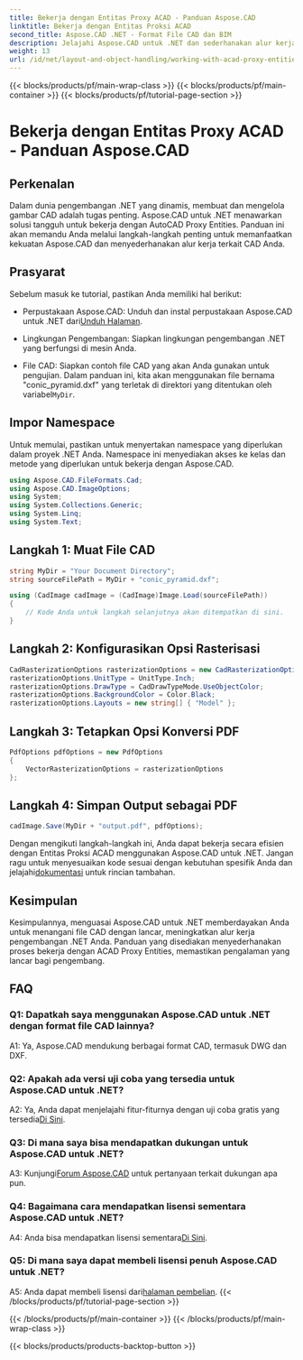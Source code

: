 ```yaml
---
title: Bekerja dengan Entitas Proxy ACAD - Panduan Aspose.CAD
linktitle: Bekerja dengan Entitas Proksi ACAD
second_title: Aspose.CAD .NET - Format File CAD dan BIM
description: Jelajahi Aspose.CAD untuk .NET dan sederhanakan alur kerja CAD Anda. Konversi, edit, dan kelola Entitas Proxy ACAD dengan mudah.
weight: 13
url: /id/net/layout-and-object-handling/working-with-acad-proxy-entities/
---
```


{{< blocks/products/pf/main-wrap-class >}}
{{< blocks/products/pf/main-container >}}
{{< blocks/products/pf/tutorial-page-section >}}

# Bekerja dengan Entitas Proxy ACAD - Panduan Aspose.CAD

## Perkenalan

Dalam dunia pengembangan .NET yang dinamis, membuat dan mengelola gambar CAD adalah tugas penting. Aspose.CAD untuk .NET menawarkan solusi tangguh untuk bekerja dengan AutoCAD Proxy Entities. Panduan ini akan memandu Anda melalui langkah-langkah penting untuk memanfaatkan kekuatan Aspose.CAD dan menyederhanakan alur kerja terkait CAD Anda.

## Prasyarat

Sebelum masuk ke tutorial, pastikan Anda memiliki hal berikut:

-  Perpustakaan Aspose.CAD: Unduh dan instal perpustakaan Aspose.CAD untuk .NET dari[Unduh Halaman](https://releases.aspose.com/cad/net/).

- Lingkungan Pengembangan: Siapkan lingkungan pengembangan .NET yang berfungsi di mesin Anda.

-  File CAD: Siapkan contoh file CAD yang akan Anda gunakan untuk pengujian. Dalam panduan ini, kita akan menggunakan file bernama "conic_pyramid.dxf" yang terletak di direktori yang ditentukan oleh variabel`MyDir`.

## Impor Namespace

Untuk memulai, pastikan untuk menyertakan namespace yang diperlukan dalam proyek .NET Anda. Namespace ini menyediakan akses ke kelas dan metode yang diperlukan untuk bekerja dengan Aspose.CAD.

```csharp
using Aspose.CAD.FileFormats.Cad;
using Aspose.CAD.ImageOptions;
using System;
using System.Collections.Generic;
using System.Linq;
using System.Text;
```

## Langkah 1: Muat File CAD

```csharp
string MyDir = "Your Document Directory";
string sourceFilePath = MyDir + "conic_pyramid.dxf";

using (CadImage cadImage = (CadImage)Image.Load(sourceFilePath))
{
    // Kode Anda untuk langkah selanjutnya akan ditempatkan di sini.
}
```

## Langkah 2: Konfigurasikan Opsi Rasterisasi

```csharp
CadRasterizationOptions rasterizationOptions = new CadRasterizationOptions();
rasterizationOptions.UnitType = UnitType.Inch;
rasterizationOptions.DrawType = CadDrawTypeMode.UseObjectColor;
rasterizationOptions.BackgroundColor = Color.Black;
rasterizationOptions.Layouts = new string[] { "Model" };
```

## Langkah 3: Tetapkan Opsi Konversi PDF

```csharp
PdfOptions pdfOptions = new PdfOptions
{
    VectorRasterizationOptions = rasterizationOptions
};
```

## Langkah 4: Simpan Output sebagai PDF

```csharp
cadImage.Save(MyDir + "output.pdf", pdfOptions);
```

Dengan mengikuti langkah-langkah ini, Anda dapat bekerja secara efisien dengan Entitas Proksi ACAD menggunakan Aspose.CAD untuk .NET. Jangan ragu untuk menyesuaikan kode sesuai dengan kebutuhan spesifik Anda dan jelajahi[dokumentasi](https://reference.aspose.com/cad/net/) untuk rincian tambahan.

## Kesimpulan

Kesimpulannya, menguasai Aspose.CAD untuk .NET memberdayakan Anda untuk menangani file CAD dengan lancar, meningkatkan alur kerja pengembangan .NET Anda. Panduan yang disediakan menyederhanakan proses bekerja dengan ACAD Proxy Entities, memastikan pengalaman yang lancar bagi pengembang.

## FAQ

### Q1: Dapatkah saya menggunakan Aspose.CAD untuk .NET dengan format file CAD lainnya?

A1: Ya, Aspose.CAD mendukung berbagai format CAD, termasuk DWG dan DXF.

### Q2: Apakah ada versi uji coba yang tersedia untuk Aspose.CAD untuk .NET?

 A2: Ya, Anda dapat menjelajahi fitur-fiturnya dengan uji coba gratis yang tersedia[Di Sini](https://releases.aspose.com/).

### Q3: Di mana saya bisa mendapatkan dukungan untuk Aspose.CAD untuk .NET?

 A3: Kunjungi[Forum Aspose.CAD](https://forum.aspose.com/c/cad/19) untuk pertanyaan terkait dukungan apa pun.

### Q4: Bagaimana cara mendapatkan lisensi sementara Aspose.CAD untuk .NET?

 A4: Anda bisa mendapatkan lisensi sementara[Di Sini](https://purchase.aspose.com/temporary-license/).

### Q5: Di mana saya dapat membeli lisensi penuh Aspose.CAD untuk .NET?

 A5: Anda dapat membeli lisensi dari[halaman pembelian](https://purchase.aspose.com/buy).
{{< /blocks/products/pf/tutorial-page-section >}}

{{< /blocks/products/pf/main-container >}}
{{< /blocks/products/pf/main-wrap-class >}}

{{< blocks/products/products-backtop-button >}}
